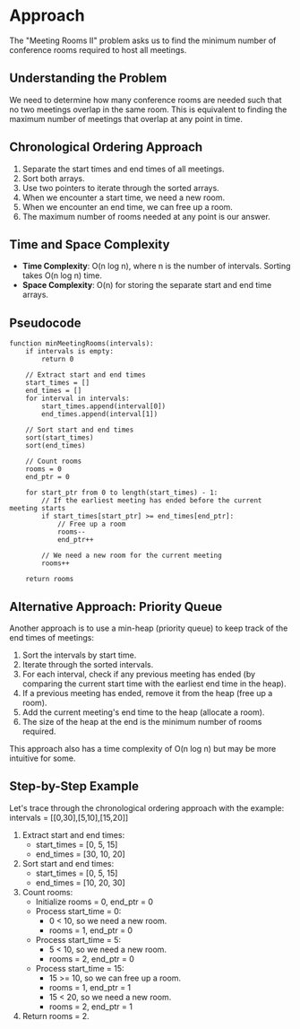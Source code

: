 # Approach

The "Meeting Rooms II" problem asks us to find the minimum number of conference rooms required to host all meetings.

## Understanding the Problem

We need to determine how many conference rooms are needed such that no two meetings overlap in the same room. This is equivalent to finding the maximum number of meetings that overlap at any point in time.

## Chronological Ordering Approach

1. Separate the start times and end times of all meetings.
2. Sort both arrays.
3. Use two pointers to iterate through the sorted arrays.
4. When we encounter a start time, we need a new room.
5. When we encounter an end time, we can free up a room.
6. The maximum number of rooms needed at any point is our answer.

## Time and Space Complexity

- **Time Complexity**: O(n log n), where n is the number of intervals. Sorting takes O(n log n) time.
- **Space Complexity**: O(n) for storing the separate start and end time arrays.

## Pseudocode

```
function minMeetingRooms(intervals):
    if intervals is empty:
        return 0
    
    // Extract start and end times
    start_times = []
    end_times = []
    for interval in intervals:
        start_times.append(interval[0])
        end_times.append(interval[1])
    
    // Sort start and end times
    sort(start_times)
    sort(end_times)
    
    // Count rooms
    rooms = 0
    end_ptr = 0
    
    for start_ptr from 0 to length(start_times) - 1:
        // If the earliest meeting has ended before the current meeting starts
        if start_times[start_ptr] >= end_times[end_ptr]:
            // Free up a room
            rooms--
            end_ptr++
        
        // We need a new room for the current meeting
        rooms++
    
    return rooms
```

## Alternative Approach: Priority Queue

Another approach is to use a min-heap (priority queue) to keep track of the end times of meetings:

1. Sort the intervals by start time.
2. Iterate through the sorted intervals.
3. For each interval, check if any previous meeting has ended (by comparing the current start time with the earliest end time in the heap).
4. If a previous meeting has ended, remove it from the heap (free up a room).
5. Add the current meeting's end time to the heap (allocate a room).
6. The size of the heap at the end is the minimum number of rooms required.

This approach also has a time complexity of O(n log n) but may be more intuitive for some.

## Step-by-Step Example

Let's trace through the chronological ordering approach with the example: intervals = [[0,30],[5,10],[15,20]]

1. Extract start and end times:
   - start_times = [0, 5, 15]
   - end_times = [30, 10, 20]
2. Sort start and end times:
   - start_times = [0, 5, 15]
   - end_times = [10, 20, 30]
3. Count rooms:
   - Initialize rooms = 0, end_ptr = 0
   - Process start_time = 0:
     - 0 < 10, so we need a new room.
     - rooms = 1, end_ptr = 0
   - Process start_time = 5:
     - 5 < 10, so we need a new room.
     - rooms = 2, end_ptr = 0
   - Process start_time = 15:
     - 15 >= 10, so we can free up a room.
     - rooms = 1, end_ptr = 1
     - 15 < 20, so we need a new room.
     - rooms = 2, end_ptr = 1
4. Return rooms = 2.
